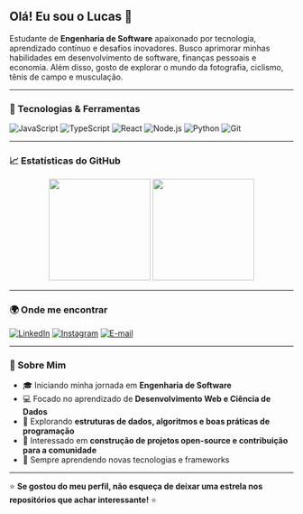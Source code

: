 ## Olá! Eu sou o Lucas 🌟

Estudante de **Engenharia de Software** apaixonado por tecnologia, aprendizado contínuo e desafios inovadores. Busco aprimorar minhas habilidades em desenvolvimento de software, finanças pessoais e economia. Além disso, gosto de explorar o mundo da fotografia, ciclismo, tênis de campo e musculação.

---
### 🚀 Tecnologias & Ferramentas

![JavaScript](https://img.shields.io/badge/-JavaScript-F7DF1E?style=flat-square&logo=javascript&logoColor=black)
![TypeScript](https://img.shields.io/badge/-TypeScript-007ACC?style=flat-square&logo=typescript&logoColor=white)
![React](https://img.shields.io/badge/-React-61DAFB?style=flat-square&logo=react&logoColor=black)
![Node.js](https://img.shields.io/badge/-Node.js-339933?style=flat-square&logo=node.js&logoColor=white)
![Python](https://img.shields.io/badge/-Python-3776AB?style=flat-square&logo=python&logoColor=white)
![Git](https://img.shields.io/badge/-Git-F05032?style=flat-square&logo=git&logoColor=white)

---
### 📈 Estatísticas do GitHub

<div align="center">
  <img height="180em" src="https://github-readme-stats.vercel.app/api?username=Gelenski&show_icons=true&theme=dracula" />
  <img height="180em" src="https://github-readme-streak-stats.herokuapp.com/?user=Gelenski&theme=dracula" />
</div>

---
### 🌍 Onde me encontrar
[![LinkedIn](https://img.shields.io/badge/-LinkedIn-0077B5?style=flat-square&logo=linkedin&logoColor=white)](www.linkedin.com/in/lucas-gelenski-b69aa62b5)
[![Instagram](https://img.shields.io/badge/-Instagram-E4405F?style=flat-square&logo=instagram&logoColor=white)](https://www.instagram.com/gelenskilucas/)
[![E-mail](https://img.shields.io/badge/-Email-D14836?style=flat-square&logo=gmail&logoColor=white)](mailto:gelenskilucas@gmail.com)

---
### 🎯 Sobre Mim

- 🎓 Iniciando minha jornada em **Engenharia de Software**
- 💻 Focado no aprendizado de **Desenvolvimento Web e Ciência de Dados**
- 🔎 Explorando **estruturas de dados, algoritmos e boas práticas de programação**
- 🚀 Interessado em **construção de projetos open-source e contribuição para a comunidade**
- 📖 Sempre aprendendo novas tecnologias e frameworks

---

⭐ **Se gostou do meu perfil, não esqueça de deixar uma estrela nos repositórios que achar interessante!** ⭐
